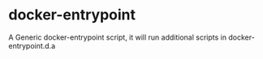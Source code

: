 # docker-entrypoint

A Generic docker-entrypoint script, it will run additional scripts in docker-entrypoint.d.a

